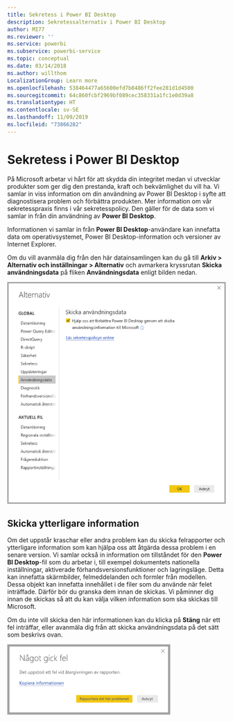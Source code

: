 ```yaml
---
title: Sekretess i Power BI Desktop
description: Sekretessalternativ i Power BI Desktop
author: MI77
ms.reviewer: ''
ms.service: powerbi
ms.subservice: powerbi-service
ms.topic: conceptual
ms.date: 03/14/2018
ms.author: willthom
LocalizationGroup: Learn more
ms.openlocfilehash: 538464477a65600efd7b8486ff2fee281d1d4500
ms.sourcegitcommit: 64c860fcbf2969bf089cec358331a1fc1e0d39a8
ms.translationtype: HT
ms.contentlocale: sv-SE
ms.lasthandoff: 11/09/2019
ms.locfileid: "73866282"
---
```

# <a name="power-bi-desktop-privacy"></a>Sekretess i Power BI Desktop

På Microsoft arbetar vi hårt för att skydda din integritet medan vi utvecklar produkter som ger dig den prestanda, kraft och bekvämlighet du vill ha. Vi samlar in viss information om din användning av Power BI Desktop i syfte att diagnostisera problem och förbättra produkten. Mer information om vår sekretesspraxis finns i vår sekretesspolicy. Den gäller för de data som vi samlar in från din användning av **Power BI Desktop**.
 
Informationen vi samlar in från **Power BI Desktop**-användare kan innefatta data om operativsystemet, Power BI Desktop-information och versioner av Internet Explorer. 
 
Om du vill avanmäla dig från den här datainsamlingen kan du gå till **Arkiv > Alternativ och inställningar > Alternativ** och avmarkera kryssrutan **Skicka användningsdata** på fliken **Användningsdata** enligt bilden nedan.

![Inställningar för att skicka användningsdata](media/desktop-privacy/privacy_01.png)

## <a name="sending-additional-information"></a>Skicka ytterligare information

Om det uppstår kraschar eller andra problem kan du skicka felrapporter och ytterligare information som kan hjälpa oss att åtgärda dessa problem i en senare version. Vi samlar också in information om tillståndet för den **Power BI Desktop**-fil som du arbetar i, till exempel dokumentets nationella inställningar, aktiverade förhandsversionsfunktioner och lagringsläge. Detta kan innefatta skärmbilder, felmeddelanden och formler från modellen. Dessa objekt kan innefatta innehållet i de filer som du använde när felet inträffade. Därför bör du granska dem innan de skickas. Vi påminner dig innan de skickas så att du kan välja vilken information som ska skickas till Microsoft.  
 
Om du inte vill skicka den här informationen kan du klicka på **Stäng** när ett fel inträffar, eller avanmäla dig från att skicka användningsdata på det sätt som beskrivs ovan. 

![Kraschdialogruta](media/desktop-privacy/privacy_02.png)
